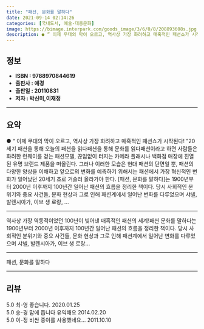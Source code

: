 ```yaml
---
title: "패션, 문화를 말하다"
date: 2021-09-14 02:14:26
categories: [국내도서, 예술-대중문화]
image: https://bimage.interpark.com/goods_image/3/6/0/8/208893608s.jpg
description: ● “ 이제 무대의 막이 오르고, 역사상 가장 화려하고 매혹적인 패션쇼가 시작된다! ”20세기 패션을 통해 오늘의 패션을 읽다패션을 통해 문화를 읽다패션이라고 하면 사람들은 화려한 런웨이를 걷는 패션모델, 끊임없이 터지는 카메라 플래시나 백화점 매장에 진열된 유명 브랜드 제품을 떠올린
---
```


## **정보**

- **ISBN : 9788970844619**
- **출판사 : 예경**
- **출판일 : 20110831**
- **저자 : 박신미,이재정**

------



## **요약**

●  “ 이제 무대의 막이 오르고, 역사상 가장 화려하고 매혹적인 패션쇼가 시작된다! ”20세기 패션을 통해 오늘의 패션을 읽다패션을 통해 문화를 읽다패션이라고 하면 사람들은 화려한 런웨이를 걷는 패션모델, 끊임없이 터지는 카메라 플래시나 백화점 매장에 진열된 유명 브랜드 제품을 떠올린다. 그러나 이러한 모습은 현대 패션의 단면일 뿐, 패션의 다양한 양상을 이해하고 앞으로의 변화를 예측하기 위해서는 패션에서 가장 혁신적인 변화가 일어났던 20세기 초로 거슬러 올라가야 한다. [패션, 문화를 말하다]는 1900년부터 2000년 이후까지 100년간 일어난 패션의 흐름을 정리한 책이다. 당시 사회적인 분위기와 중요 사건들, 문화 현상과 그로 인해 패션계에서 일어난 변화를 다루었으며 샤넬, 발렌시아가, 이브 생 로랑, ...

------

역사상 가장 역동적이었던 100년이 빚어낸 매혹적인 패션의 세계!패션 문화를 말하다는 1900년부터 2000년 이후까지 100년간 일어난 패션의 흐름을 정리한 책이다.  당시 사회적인 분위기와 중요 사건들, 문화 현상과 그로 인해 패션계에서 일어난 변화를 다루었으며 샤넬, 발렌시아가, 이브 생 로랑... 

------


패션, 문화를 말하다 

------


## **리뷰** 

5.0 최-영 좋습니다. 2020.01.25 <br/>5.0 송-경 맘에 듭니다 유익해요 2014.02.20 <br/>5.0 이-정 비싼 종이를 사용했네요... 2011.10.10 <br/>